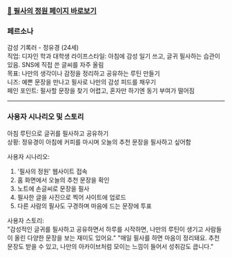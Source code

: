 ### [🫡 필사의 정원 페이지 바로보기](https://written-garden-reflections.lovable.app)

### 페르소나  
감성 기록러 - 정유경 (24세)  
직업: 디자인 학과 대학생
라이프스타일: 아침에 감성 일기 쓰고, 글귀 필사하는 습관이 있음. SNS에 직접 쓴 글씨를 자주 올림  
목표: 나만의 생각이나 감정을 정리하고 공유하는 루틴 만들기  
니즈: 예쁜 문장을 만나고 필사로 나만의 감성 피드를 채우기  
페인 포인트: 필사할 문장을 찾기 어렵고, 혼자만 하기엔 동기 부여가 떨어짐  

--- 
### 사용자 시나리오 및 스토리  
아침 루틴으로 글귀를 필사하고 공유하기  
상황: 정유경이 아침에 커피를 마시며 오늘의 추천 문장을 필사하고 싶어함  

사용자 시나리오:  
1. '필사의 정원' 웹사이트 접속  
2. 홈 화면에서 오늘의 추천 문장을 확인  
3. 노트에 손글씨로 문장을 필사  
4. 필사한 글을 사진으로 찍어 사이트에 업로드  
5. 다른 사람의 필사도 구경하며 마음에 드는 문장에 투표  

사용자 스토리:  
"감성적인 글귀를 필사하고 공유하면서 하루를 시작하면, 나만의 루틴이 생기고 사람들이 올린 다양한 문장을 보는 재미도 있어요."
"매일 필사를 하면 마음이 정리돼요. 추천 문장도 받을 수 있고, 나만의 아카이브처럼 모이는 느낌이 들어서 성취감도 큽니다."
